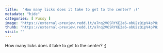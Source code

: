 ```yaml
---
title:  "How many licks does it take to get to the center? ;)"
metadate: "hide"
categories: [ Pussy ]
image: "https://external-preview.redd.it/a7nq2VOSRYKE2a6-obU2zQipV4pPHzgobjWllkLAsdY.jpg?auto=webp&s=891dbeced559b7d65c016a6f2e07aa259dcc805e"
thumb: "https://external-preview.redd.it/a7nq2VOSRYKE2a6-obU2zQipV4pPHzgobjWllkLAsdY.jpg?width=1080&crop=smart&auto=webp&s=cefc51edb937e018378224be131909cab6700f7e"
visit: ""
---
```

How many licks does it take to get to the center? ;)
